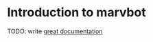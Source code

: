 # Introduction to marvbot

TODO: write [great documentation](http://jacobian.org/writing/what-to-write/)
